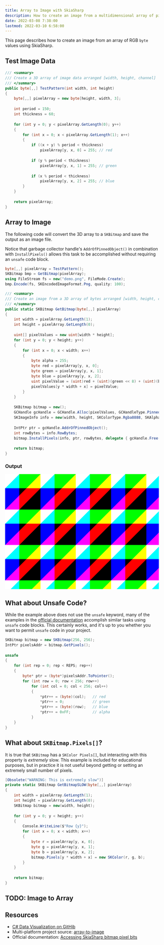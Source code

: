```yaml
---
title: Array to Image with SkiaSharp
description: How to create an image from a multidimensional array of pixel values
date: 2022-03-08 7:38:00
lastmod: 2022-03-10 6:58:00
---
```


This page describes how to create an image from an array of RGB `byte` values using SkiaSharp.

## Test Image Data

```cs
/// <summary>
/// Create a 3D array of image data arranged [width, height, channel]
/// </summary>
public byte[,,] TestPattern(int width, int height)
{
    byte[,,] pixelArray = new byte[height, width, 3];

    int period = 150;
    int thickness = 60;

    for (int y = 0; y < pixelArray.GetLength(0); y++)
    {
        for (int x = 0; x < pixelArray.GetLength(1); x++)
        {
            if ((x + y) % period < thickness)
                pixelArray[y, x, 0] = 255; // red

            if (y % period < thickness)
                pixelArray[y, x, 1] = 255; // green

            if (x % period < thickness)
                pixelArray[y, x, 2] = 255; // blue
        }
    }

    return pixelArray;
}
```

## Array to Image

The following code will convert the 3D array to a `SKBitmap` and save the output as an image file.

Notice that garbage collector handle's `AddrOfPinnedObject()` in combination with `InstallPixels()` allows this task to be accomplished without requiring an `unsafe` code block.

```cs
byte[,,] pixelArray = TestPattern();
SKBitmap bmp = GetBitmap(pixelArray);
using FileStream fs = new("demo.png", FileMode.Create);
bmp.Encode(fs, SKEncodedImageFormat.Png, quality: 100);
```

```cs
/// <summary>
/// Create an image from a 3D array of bytes arranged [width, height, channel]
/// </summary>
public static SKBitmap GetBitmap(byte[,,] pixelArray)
{
    int width = pixelArray.GetLength(1);
    int height = pixelArray.GetLength(0);

    uint[] pixelValues = new uint[width * height];
    for (int y = 0; y < height; y++)
    {
        for (int x = 0; x < width; x++)
        {
            byte alpha = 255;
            byte red = pixelArray[y, x, 0];
            byte green = pixelArray[y, x, 1];
            byte blue = pixelArray[y, x, 2];
            uint pixelValue = (uint)red + (uint)(green << 8) + (uint)(blue << 16) + (uint)(alpha << 24);
            pixelValues[y * width + x] = pixelValue;
        }
    }

    SKBitmap bitmap = new();
    GCHandle gcHandle = GCHandle.Alloc(pixelValues, GCHandleType.Pinned);
    SKImageInfo info = new(width, height, SKColorType.Rgba8888, SKAlphaType.Premul);

    IntPtr ptr = gcHandle.AddrOfPinnedObject();
    int rowBytes = info.RowBytes;
    bitmap.InstallPixels(info, ptr, rowBytes, delegate { gcHandle.Free(); });

    return bitmap;
}
```

### Output

<img src="output.png" class="border shadow mt-2 mb-5">

## What about Unsafe Code?

While the example above does not use the `unsafe` keyword, many of the examples in the [official documentation](https://docs.microsoft.com/en-us/xamarin/xamarin-forms/user-interface/graphics/skiasharp/bitmaps/pixel-bits) accomplish similar tasks using `unsafe` code blocks. This certainly works, and it's up to you whether you want to permit `unsafe` code in your project.

```cs
SKBitmap bitmap = new SKBitmap(256, 256);
IntPtr pixelsAddr = bitmap.GetPixels();

unsafe
{
    for (int rep = 0; rep < REPS; rep++)
    {
        byte* ptr = (byte*)pixelsAddr.ToPointer();
        for (int row = 0; row < 256; row++)
            for (int col = 0; col < 256; col++)
            {
                *ptr++ = (byte)(col);   // red
                *ptr++ = 0;             // green
                *ptr++ = (byte)(row);   // blue
                *ptr++ = 0xFF;          // alpha
            }
    }
}
```

## What about `SKBitmap.Pixels[]`?

It is true that `SKBitmap` has a `SKColor Pixels[]`, but interacting with this property is _extremely_ slow. This example is included for educational purposes, but in practice it is not useful beyond getting or setting an extremely small number of pixels.

```cs
[Obsolete("WARNING: This is extremely slow")]
private static SKBitmap GetBitmapSLOW(byte[,,] pixelArray)
{
    int width = pixelArray.GetLength(1);
    int height = pixelArray.GetLength(0);
    SKBitmap bitmap = new(width, height);

    for (int y = 0; y < height; y++)
    {
        Console.WriteLine($"Row {y}");
        for (int x = 0; x < width; x++)
        {
            byte r = pixelArray[y, x, 0];
            byte g = pixelArray[y, x, 1];
            byte b = pixelArray[y, x, 2];
            bitmap.Pixels[y * width + x] = new SKColor(r, g, b);
        }
    }

    return bitmap;
}
```

## TODO: Image to Array

## Resources
* [C# Data Visualization on GitHib](https://github.com/swharden/Csharp-Data-Visualization)
* Multi-platform project source: [array-to-image](https://github.com/swharden/Csharp-Data-Visualization/tree/main/projects/array-to-image)
* Official documentation: [Accessing SkiaSharp bitmap pixel bits
](https://docs.microsoft.com/en-us/xamarin/xamarin-forms/user-interface/graphics/skiasharp/bitmaps/pixel-bits)
